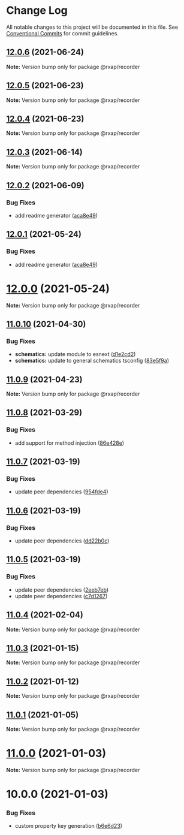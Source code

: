 # Change Log

All notable changes to this project will be documented in this file.
See [Conventional Commits](https://conventionalcommits.org) for commit guidelines.

## [12.0.6](https://gitlab.com/rxap/packages/compare/@rxap/recorder@12.0.5...@rxap/recorder@12.0.6) (2021-06-24)

**Note:** Version bump only for package @rxap/recorder





## [12.0.5](https://gitlab.com/rxap/packages/compare/@rxap/recorder@12.0.4...@rxap/recorder@12.0.5) (2021-06-23)

**Note:** Version bump only for package @rxap/recorder





## [12.0.4](https://gitlab.com/rxap/packages/compare/@rxap/recorder@12.0.3...@rxap/recorder@12.0.4) (2021-06-23)

**Note:** Version bump only for package @rxap/recorder





## [12.0.3](https://gitlab.com/rxap/packages/compare/@rxap/recorder@12.0.2...@rxap/recorder@12.0.3) (2021-06-14)

**Note:** Version bump only for package @rxap/recorder





## [12.0.2](https://gitlab.com/rxap/packages/compare/@rxap/recorder@11.0.11...@rxap/recorder@12.0.2) (2021-06-09)


### Bug Fixes

* add readme generator ([aca8e49](https://gitlab.com/rxap/packages/commit/aca8e495f06d81edf14e56fdd1e6a3c2d7de4c50))





## [12.0.1](https://gitlab.com/rxap/packages/compare/@rxap/recorder@12.0.0...@rxap/recorder@12.0.1) (2021-05-24)


### Bug Fixes

* add readme generator ([aca8e49](https://gitlab.com/rxap/packages/commit/aca8e495f06d81edf14e56fdd1e6a3c2d7de4c50))





# [12.0.0](https://gitlab.com/rxap/packages/compare/@rxap/recorder@11.0.10...@rxap/recorder@12.0.0) (2021-05-24)

**Note:** Version bump only for package @rxap/recorder





## [11.0.10](https://gitlab.com/rxap/packages/compare/@rxap/recorder@11.0.9...@rxap/recorder@11.0.10) (2021-04-30)


### Bug Fixes

* **schematics:** update module to esnext ([d1e2cd2](https://gitlab.com/rxap/packages/commit/d1e2cd252f3866471935131187b3acaefe2cca82))
* **schematics:** update to general schematics tsconfig ([83e5f9a](https://gitlab.com/rxap/packages/commit/83e5f9a0cf1810686a503425d87a5e4ae30b8c84))





## [11.0.9](https://gitlab.com/rxap/packages/compare/@rxap/recorder@11.0.8...@rxap/recorder@11.0.9) (2021-04-23)

**Note:** Version bump only for package @rxap/recorder





## [11.0.8](https://gitlab.com/rxap/packages/compare/@rxap/recorder@11.0.7...@rxap/recorder@11.0.8) (2021-03-29)


### Bug Fixes

* add support for method injection ([86e428e](https://gitlab.com/rxap/packages/commit/86e428e074b0a3fb42623db91a00c36845e7bccc))





## [11.0.7](https://gitlab.com/rxap/packages/compare/@rxap/recorder@11.0.6...@rxap/recorder@11.0.7) (2021-03-19)


### Bug Fixes

* update peer dependencies ([954fde4](https://gitlab.com/rxap/packages/commit/954fde47836ff0c1f25a77c33ff871ddc7685b6c))





## [11.0.6](https://gitlab.com/rxap/packages/compare/@rxap/recorder@11.0.5...@rxap/recorder@11.0.6) (2021-03-19)


### Bug Fixes

* update peer dependencies ([dd22b0c](https://gitlab.com/rxap/packages/commit/dd22b0ce053bc266c7aea659a2faf3be39f424e7))





## [11.0.5](https://gitlab.com/rxap/packages/compare/@rxap/recorder@11.0.4...@rxap/recorder@11.0.5) (2021-03-19)


### Bug Fixes

* update peer dependencies ([2eeb7eb](https://gitlab.com/rxap/packages/commit/2eeb7eb85eedd6d610e855dc1724c7153cf01fd0))
* update peer dependencies ([c7d1267](https://gitlab.com/rxap/packages/commit/c7d12671f3efc198985cddee92caa2558e74b023))





## [11.0.4](https://gitlab.com/rxap/packages/compare/@rxap/recorder@11.0.3...@rxap/recorder@11.0.4) (2021-02-04)

**Note:** Version bump only for package @rxap/recorder





## [11.0.3](https://gitlab.com/rxap/packages/compare/@rxap/recorder@11.0.2...@rxap/recorder@11.0.3) (2021-01-15)

**Note:** Version bump only for package @rxap/recorder





## [11.0.2](https://gitlab.com/rxap/packages/compare/@rxap/recorder@11.0.1...@rxap/recorder@11.0.2) (2021-01-12)

**Note:** Version bump only for package @rxap/recorder





## [11.0.1](https://gitlab.com/rxap/packages/compare/@rxap/recorder@11.0.0...@rxap/recorder@11.0.1) (2021-01-05)

**Note:** Version bump only for package @rxap/recorder





# [11.0.0](https://gitlab.com/rxap/packages/compare/@rxap/recorder@10.0.0...@rxap/recorder@11.0.0) (2021-01-03)

**Note:** Version bump only for package @rxap/recorder





# 10.0.0 (2021-01-03)


### Bug Fixes

* custom property key generation ([b6e6d23](https://gitlab.com/rxap/packages/commit/b6e6d23215f0b35e0de2d35003b186a3d435b8e4))
